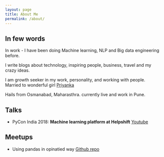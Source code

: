 ```yaml
---
layout: page
title: About Me
permalink: /about/
---
```


## In few words

In work - 
I have been doing Machine learning, NLP and Big data engineering before.   

I write blogs about technology, inspiring people, business, travel and my crazy ideas.

I am growth seeker in my work, personality, and working with people.
Married to wonderful girl [Priyanka](http://priyankababar4.github.io/) 

Hails from Osmanabad, Maharasthra. currently live and work in Pune. 


## Talks 

- PyCon India 2018: **Machine learning platform at Helpshift** [Youtube](https://www.youtube.com/watch?v=7PqvcJsqLwk)


## Meetups 

- Using pandas in opinatied way [Github repo](https://github.com/shyamssh/opinionated-pandas)
  

